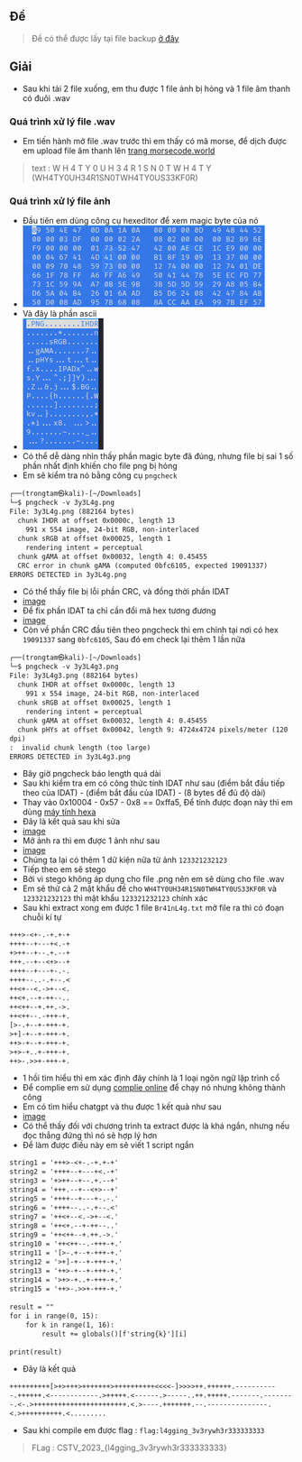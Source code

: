 ## Đề 
> Đề có thể được lấy tại file backup [ở đây](File_challenge/)
## Giải 
- Sau khi tải 2 file xuống, em thu được 1 file ảnh bị hỏng và 1 file âm thanh có đuôi .wav
### Quá trình xử lý file .wav
- Em tiến hành mở file .wav trước thì em thấy có mã morse, để dịch được em upload file âm thanh lên [trang morsecode.world](https://morsecode.world/international/decoder/audio-decoder-adaptive.html) 
> text : W H 4 T Y 0 U H 3 4 R 1 S N 0 T W H 4 T Y (WH4TY0UH34R1SN0TWH4TY0US33KF0R)
### Quá trình xử lý file ảnh 
- Đầu tiên em dùng công cụ hexeditor để xem magic byte của nó 
- ![image](image/1.png)
- Và đây là phần ascii 
- ![image](image/2.PNG)
- Có thể dễ dàng nhìn thấy phần magic byte đã đúng, nhưng file bị sai 1 số phần nhất định khiến cho file png bị hỏng
- Em sẽ kiểm tra nó bằng công cụ `pngcheck` 
```text
┌──(trongtam㉿kali)-[~/Downloads]
└─$ pngcheck -v 3y3L4g.png
File: 3y3L4g.png (882164 bytes)
  chunk IHDR at offset 0x0000c, length 13
    991 x 554 image, 24-bit RGB, non-interlaced
  chunk sRGB at offset 0x00025, length 1
    rendering intent = perceptual
  chunk gAMA at offset 0x00032, length 4: 0.45455
  CRC error in chunk gAMA (computed 0bfc6105, expected 19091337)
ERRORS DETECTED in 3y3L4g.png
```
- Có thể thấy file bị lỗi phần CRC, và đồng thời phần IDAT
- [image](image/3.PNG)
- Để fix phần IDAT ta chỉ cần đổi mã hex tương đương 
- [image](image/4.PNG)
- Còn về phần CRC đầu tiên theo pngcheck thì em chỉnh tại nơi có hex `19091337` sang `0bfc6105`, Sau đó em check lại thêm 1 lần nữa 
```text
┌──(trongtam㉿kali)-[~/Downloads]
└─$ pngcheck -v 3y3L4g3.png 
File: 3y3L4g3.png (882164 bytes)
  chunk IHDR at offset 0x0000c, length 13
    991 x 554 image, 24-bit RGB, non-interlaced
  chunk sRGB at offset 0x00025, length 1
    rendering intent = perceptual
  chunk gAMA at offset 0x00032, length 4: 0.45455
  chunk pHYs at offset 0x00042, length 9: 4724x4724 pixels/meter (120 dpi)
:  invalid chunk length (too large)
ERRORS DETECTED in 3y3L4g3.png
```
- Bây giờ pngcheck báo length quá dài 
- Sau khi kiểm tra em có công thức tính IDAT như sau (điểm bắt đầu tiếp theo của IDAT) - (điểm bắt đầu của IDAT) - (8 bytes để đủ độ dài)
- Thay vào 0x10004 - 0x57 - 0x8 == 0xffa5, Để tính được đoạn này thì em dùng [máy tính hexa](https://miniwebtool.com/vi/hex-calculator/)
- Đây là kết quả sau khi sửa
- [image](image/5.png)
- Mở ảnh ra thì em được 1 ảnh như sau 
- [image](image/6.png)
- Chúng ta lại có thêm 1 dữ kiện nữa từ ảnh `123321232123`
- Tiếp theo em sẽ stego 
- Bởi vì stego không áp dụng cho file .png nên em sẽ dùng cho file .wav
- Em sẽ thử cả 2 mật khẩu đề cho `WH4TY0UH34R1SN0TWH4TY0US33KF0R` và `123321232123` thì mật khẩu `123321232123` chính xác
- Sau khi extract xong em được 1 file `Br41nL4g.txt` mở file ra thì có đoạn chuỗi kí tự 
```
+++>-<+-.-+.+-+
++++--+---+<.-+
+>++--+--.+.--+
+++.--+--<+>--+
++++--+---+-.-.
++++--..-.+--.<
++<+--<.->+--<.
++<+.--+-++--..
++<++--+.++.->.
++<++--.-+++-+.
[>-.+--+-+++-+.
>+]-+--+-+++-+.
++>-+--+-+++-+.
>+>-+..+-+++-+.
++>-.>>+-+++-+. 
```
- 1 hồi tìm hiểu thì em xác định đây chính là 1 loại ngôn ngữ lập trình cổ 
- Để complie em sử dụng [complie online](https://www.tutorialspoint.com/execute_brainfk_online.php) để chạy nó nhưng không thành công
- Em có tìm hiểu chatgpt và thu được 1 kết quả như sau 
- [image](image/7.PNG)
- Có thể thấy đối với chương trình ta extract được là khá ngắn, nhưng nếu đọc thẳng đứng thì nó sẽ hợp lý hơn
- Để làm được điều này em sẽ viết 1 script ngắn 
```
string1 = '+++>-<+-.-+.+-+'
string2 = '++++--+---+<.-+'
string3 = '+>++--+--.+.--+'
string4 = '+++.--+--<+>--+'
string5 = '++++--+---+-.-.'
string6 = '++++--..-.+--.<'
string7 = '++<+--<.->+--<.'
string8 = '++<+.--+-++--..'
string9 = '++<++--+.++.->.'
string10 = '++<++--.-+++-+.'
string11 = '[>-.+--+-+++-+.'
string12 = '>+]-+--+-+++-+.'
string13 = '++>-+--+-+++-+.'
string14 = '>+>-+..+-+++-+.'
string15 = '++>-.>>+-+++-+.'

result = ""
for i in range(0, 15):
    for k in range(1, 16):
        result += globals()[f'string{k}'][i]

print(result)
```
- Đây là kết quả 
```
++++++++++[>+>+++>+++++++>++++++++++<<<<-]>>>>++.++++++.-----------.++++++.<------------.>+++++.<------.>-----..++.+++++.-------.--------.<-.>+++++++++++++++++++++++.<.>----.+++++++.--.---------------.<.>++++++++++.<.........
```
- Sau khi compile em được flag : `flag:l4gging_3v3rywh3r333333333`
> FLag : CSTV_2023_{l4gging_3v3rywh3r333333333}


